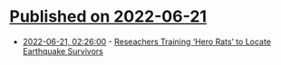 # [Published on 2022-06-21](index.md)

* [2022-06-21, 02:26:00](https://soylentnews.org/article.pl?sid=22/06/20/1345257&from=rss) - [Reseachers Training ‘Hero Rats’ to Locate Earthquake Survivors](https://soylentnews.org/article.pl?sid=22/06/20/1345257&from=rss)
